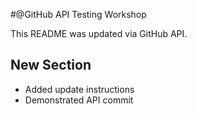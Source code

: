#@GitHub API Testing Workshop

This README was updated via GitHub API.

## New Section
- Added update instructions
- Demonstrated API commit
